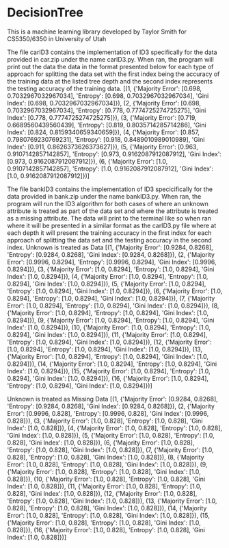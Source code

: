 # DecisionTree

This is a machine learning library developed by Taylor Smith for
CS5350/6350 in University of Utah

The file carID3 contains the implementation of ID3 specifically for the data provided in car.zip under the name carID3.py. When ran, the program will print out the data the data in the format presented below for each type of approach for splitting the data set with the first index being the accuracy of the training data at the listed tree depth and the second index represents the testing accuracy of the training data. 
[(1, {'Majority Error': [0.698, 0.7032967032967034], 'Entropy': [0.698, 0.7032967032967034], 'Gini Index': [0.698, 0.7032967032967034]}), (2, {'Majority Error': [0.698, 0.7032967032967034], 'Entropy': [0.778, 0.7774725274725275], 'Gini Index': [0.778, 0.7774725274725275]}), (3, {'Majority Error': [0.719, 0.6689560439560439], 'Entropy': [0.819, 0.8035714285714286], 'Gini Index': [0.824, 0.8159340659340659]}), (4, {'Majority Error': [0.857, 0.7980769230769231], 'Entropy': [0.918, 0.8489010989010989], 'Gini Index': [0.911, 0.8626373626373627]}), (5, {'Majority Error': [0.963, 0.9107142857142857], 'Entropy': [0.973, 0.9162087912087912], 'Gini Index': [0.973, 0.9162087912087912]}), (6, {'Majority Error': [1.0, 0.9107142857142857], 'Entropy': [1.0, 0.9162087912087912], 'Gini Index': [1.0, 0.9162087912087912]})]

The file bankID3 contains the implementation of ID3 specicifically for the data provided in bank.zip under the name bankID3.py. When ran, the program will run the ID3 algorithm for both cases of where an unknown attribute is treated as part of the data set and where the attribute is treated as a missing attribute. The data will print to the terminal like so when ran where it will be presented in a similar format as the carID3.py file where at each depth it will present the training accuracy in the first index for each approach of splitting the data set and the testing accuracy in the second index. 
Unknown is treated as Data
[(1, {'Majority Error': [0.9284, 0.8268], 'Entropy': [0.9284, 0.8268], 'Gini Index': [0.9284, 0.8268]}), 
(2, {'Majority Error': [0.9996, 0.8294], 'Entropy': [0.9996, 0.8294], 'Gini Index': [0.9996, 0.8294]}), 
(3, {'Majority Error': [1.0, 0.8294], 'Entropy': [1.0, 0.8294], 'Gini Index': [1.0, 0.8294]}), 
(4, {'Majority Error': [1.0, 0.8294], 'Entropy': [1.0, 0.8294], 'Gini Index': [1.0, 0.8294]}), 
(5, {'Majority Error': [1.0, 0.8294], 'Entropy': [1.0, 0.8294], 'Gini Index': [1.0, 0.8294]}), 
(6, {'Majority Error': [1.0, 0.8294], 'Entropy': [1.0, 0.8294], 'Gini Index': [1.0, 0.8294]}), 
(7, {'Majority Error': [1.0, 0.8294], 'Entropy': [1.0, 0.8294], 'Gini Index': [1.0, 0.8294]}), 
(8, {'Majority Error': [1.0, 0.8294], 'Entropy': [1.0, 0.8294], 'Gini Index': [1.0, 0.8294]}), 
(9, {'Majority Error': [1.0, 0.8294], 'Entropy': [1.0, 0.8294], 'Gini Index': [1.0, 0.8294]}), 
(10, {'Majority Error': [1.0, 0.8294], 'Entropy': [1.0, 0.8294], 'Gini Index': [1.0, 0.8294]}), 
(11, {'Majority Error': [1.0, 0.8294], 'Entropy': [1.0, 0.8294], 'Gini Index': [1.0, 0.8294]}), 
(12, {'Majority Error': [1.0, 0.8294], 'Entropy': [1.0, 0.8294], 'Gini Index': [1.0, 0.8294]}), 
(13, {'Majority Error': [1.0, 0.8294], 'Entropy': [1.0, 0.8294], 'Gini Index': [1.0, 0.8294]}), 
(14, {'Majority Error': [1.0, 0.8294], 'Entropy': [1.0, 0.8294], 'Gini Index': [1.0, 0.8294]}), 
(15, {'Majority Error': [1.0, 0.8294], 'Entropy': [1.0, 0.8294], 'Gini Index': [1.0, 0.8294]}), 
(16, {'Majority Error': [1.0, 0.8294], 'Entropy': [1.0, 0.8294], 'Gini Index': [1.0, 0.8294]})]

Unknown is treated as Missing Data
[(1, {'Majority Error': [0.9284, 0.8268], 'Entropy': [0.9284, 0.8268], 'Gini Index': [0.9284, 0.8268]}), 
(2, {'Majority Error': [0.9996, 0.828], 'Entropy': [0.9996, 0.828], 'Gini Index': [0.9996, 0.828]}), 
(3, {'Majority Error': [1.0, 0.828], 'Entropy': [1.0, 0.828], 'Gini Index': [1.0, 0.828]}), 
(4, {'Majority Error': [1.0, 0.828], 'Entropy': [1.0, 0.828], 'Gini Index': [1.0, 0.828]}), 
(5, {'Majority Error': [1.0, 0.828], 'Entropy': [1.0, 0.828], 'Gini Index': [1.0, 0.828]}), 
(6, {'Majority Error': [1.0, 0.828], 'Entropy': [1.0, 0.828], 'Gini Index': [1.0, 0.828]}), 
(7, {'Majority Error': [1.0, 0.828], 'Entropy': [1.0, 0.828], 'Gini Index': [1.0, 0.828]}), 
(8, {'Majority Error': [1.0, 0.828], 'Entropy': [1.0, 0.828], 'Gini Index': [1.0, 0.828]}), 
(9, {'Majority Error': [1.0, 0.828], 'Entropy': [1.0, 0.828], 'Gini Index': [1.0, 0.828]}), 
(10, {'Majority Error': [1.0, 0.828], 'Entropy': [1.0, 0.828], 'Gini Index': [1.0, 0.828]}), 
(11, {'Majority Error': [1.0, 0.828], 'Entropy': [1.0, 0.828], 'Gini Index': [1.0, 0.828]}), 
(12, {'Majority Error': [1.0, 0.828], 'Entropy': [1.0, 0.828], 'Gini Index': [1.0, 0.828]}), 
(13, {'Majority Error': [1.0, 0.828], 'Entropy': [1.0, 0.828], 'Gini Index': [1.0, 0.828]}), 
(14, {'Majority Error': [1.0, 0.828], 'Entropy': [1.0, 0.828], 'Gini Index': [1.0, 0.828]}), 
(15, {'Majority Error': [1.0, 0.828], 'Entropy': [1.0, 0.828], 'Gini Index': [1.0, 0.828]}), 
(16, {'Majority Error': [1.0, 0.828], 'Entropy': [1.0, 0.828], 'Gini Index': [1.0, 0.828]})]
